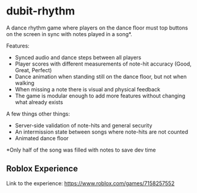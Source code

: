 # dubit-rhythm
A dance rhythm game where players on the dance floor must top buttons on the screen in sync with notes played in a song*.

Features:
* Synced audio and dance steps between all players
* Player scores with different measurements of note-hit accuracy (Good, Great, Perfect)
* Dance animation when standing still on the dance floor, but not when walking
* When missing a note there is visual and physical feedback
* The game is modular enough to add more features without changing what already exists

A few things other things:
* Server-side validation of note-hits and general security
* An intermission state between songs where note-hits are not counted
* Animated dance floor

*Only half of the song was filled with notes to save dev time

## Roblox Experience
Link to the experience: https://www.roblox.com/games/7158257552



